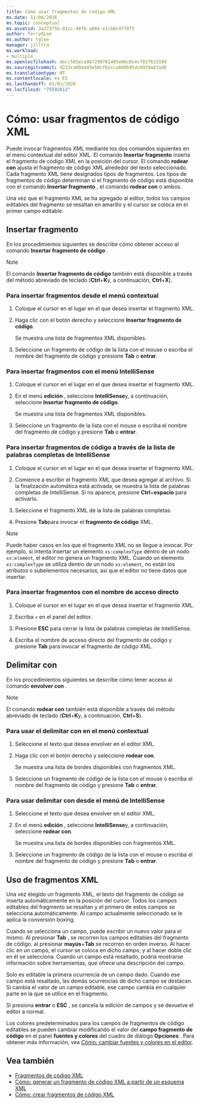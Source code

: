 ```yaml
---
title: Cómo usar fragmentos de código XML
ms.date: 11/04/2016
ms.topic: conceptual
ms.assetid: 3a27375b-81cc-48f6-a884-e1cb8c4f78f5
author: TerryGLee
ms.author: tglee
manager: jillfra
ms.workload:
- multiple
ms.openlocfilehash: decc565eca9b7299761405e06c0cecf82f63319d
ms.sourcegitcommit: d233ca00ad45e50cf62cca0d0b95dc69f0a87ad6
ms.translationtype: MT
ms.contentlocale: es-ES
ms.lasthandoff: 01/01/2020
ms.locfileid: "75592612"
---
```

# <a name="how-to-use-xml-snippets"></a>Cómo: usar fragmentos de código XML

Puede invocar fragmentos XML mediante los dos comandos siguientes en el menú contextual del editor XML. El comando **Insertar fragmento** inserta el fragmento de código XML en la posición del cursor. El comando **rodear con** ajusta el fragmento de código XML alrededor del texto seleccionado. Cada fragmento XML tiene designados tipos de fragmentos. Los tipos de fragmentos de código determinan si el fragmento de código está disponible con el comando **Insertar fragmento** , el comando **rodear con** o ambos.

Una vez que el fragmento XML se ha agregado al editor, todos los campos editables del fragmento se resaltan en amarillo y el cursor se coloca en el primer campo editable.

## <a name="insert-snippet"></a>Insertar fragmento

En los procedimientos siguientes se describe cómo obtener acceso al comando **Insertar fragmento de código** .

> [!NOTE]
> El comando **Insertar fragmento de código** también está disponible a través del método abreviado de teclado (**Ctrl**+**K**y, a continuación, **Ctrl**+**X**).

### <a name="to-insert-snippets-from-the-shortcut-menu"></a>Para insertar fragmentos desde el menú contextual

1. Coloque el cursor en el lugar en el que desea insertar el fragmento XML.

2. Haga clic con el botón derecho y seleccione **Insertar fragmento de código**.

   Se muestra una lista de fragmentos XML disponibles.

3. Seleccione un fragmento de código de la lista con el mouse o escriba el nombre del fragmento de código y presione **Tab** o **entrar**.

### <a name="to-insert-snippets-using-the-intellisense-menu"></a>Para insertar fragmentos con el menú IntelliSense

1. Coloque el cursor en el lugar en el que desea insertar el fragmento XML.

2. En el menú **edición** , seleccione **IntelliSense**y, a continuación, seleccione **Insertar fragmento de código**.

   Se muestra una lista de fragmentos XML disponibles.

3. Seleccione un fragmento de la lista con el mouse o escriba el nombre del fragmento de código y presione **Tab** o **entrar**.

### <a name="to-insert-snippets-through-the-intellisense-complete-word-list"></a>Para insertar fragmentos de código a través de la lista de palabras completas de IntelliSense

1. Coloque el cursor en el lugar en el que desea insertar el fragmento XML.

2. Comience a escribir el fragmento XML que desea agregar al archivo. Si la finalización automática está activada, se muestra la lista de palabras completas de IntelliSense. Si no aparece, presione **Ctrl**+**espacio** para activarlo.

3. Seleccione el fragmento XML de la lista de palabras completas.

4. Presione **Tab**para invocar el **fragmento de código** XML.

> [!NOTE]
> Puede haber casos en los que el fragmento XML no se llegue a invocar. Por ejemplo, si intenta insertar un elemento `xs:complexType` dentro de un nodo `xs:element`, el editor no genera un fragmento XML. Cuando un elemento `xs:complexType` se utiliza dentro de un nodo `xs:element`, no están los atributos o subelementos necesarios, así que el editor no tiene datos que insertar.

### <a name="to-insert-snippets-using-the-shortcut-name"></a>Para insertar fragmentos con el nombre de acceso directo

1. Coloque el cursor en el lugar en el que desea insertar el fragmento XML.

2. Escriba `<` en el panel del editor.

3. Presione **ESC** para cerrar la lista de palabras completas de IntelliSense.

4. Escriba el nombre de acceso directo del fragmento de código y presione **Tab** para invocar el fragmento de código XML.

## <a name="surround-with"></a>Delimitar con

En los procedimientos siguientes se describe cómo tener acceso al comando **envolver con** .

> [!NOTE]
> El comando **rodear con** también está disponible a través del método abreviado de teclado (**Ctrl**+**K**y, a continuación, **Ctrl**+**S**).

### <a name="to-use-surround-with-from-the-context-menu"></a>Para usar el delimitar con en el menú contextual

1. Seleccione el texto que desea envolver en el editor XML.

2. Haga clic con el botón derecho y seleccione **rodear con**.

   Se muestra una lista de bordes disponibles con fragmentos XML.

3. Seleccione un fragmento de código de la lista con el mouse o escriba el nombre del fragmento de código y presione **Tab** o **entrar**.

### <a name="to-use-surround-with-from-the-intellisense-menu"></a>Para usar delimitar con desde el menú de IntelliSense

1. Seleccione el texto que desea envolver en el editor XML.

2. En el menú **edición** , seleccione **IntelliSense**y, a continuación, seleccione **rodear con**.

   Se muestra una lista de bordes disponibles con fragmentos XML.

3. Seleccione un fragmento de código de la lista con el mouse o escriba el nombre del fragmento de código y presione **Tab** o **entrar**.

## <a name="use-xml-snippets"></a>Uso de fragmentos XML

Una vez elegido un fragmento XML, el texto del fragmento de código se inserta automáticamente en la posición del cursor. Todos los campos editables del fragmento se resaltan y el primero de estos campos se selecciona automáticamente. Al campo actualmente seleccionado se le aplica la conversión boxing.

Cuando se selecciona un campo, puede escribir un nuevo valor para el mismo. Al presionar **Tab** , se recorren los campos editables del fragmento de código. al presionar **mayús**+**Tab** se recorren en orden inverso. Al hacer clic en un campo, el cursor se coloca en dicho campo, y al hacer doble clic en él se selecciona. Cuando un campo está resaltado, podría mostrarse información sobre herramientas, que ofrece una descripción del campo.

Solo es editable la primera ocurrencia de un campo dado. Cuando ese campo está resaltado, las demás ocurrencias de dicho campo se destacan. Si cambia el valor de un campo editable, ese campo cambia en cualquier parte en la que se utilice en el fragmento.

Si presiona **entrar** o **ESC** , se cancela la edición de campos y se devuelve el editor a normal.

Los colores predeterminados para los campos de fragmentos de código editables se pueden cambiar modificando el valor del **campo fragmento de código** en el panel **fuentes y colores** del cuadro de diálogo **Opciones** . Para obtener más información, vea [Cómo: cambiar fuentes y colores en el editor](../ide/reference/how-to-change-fonts-and-colors-in-the-editor.md).

## <a name="see-also"></a>Vea también

- [Fragmentos de código XML](../xml-tools/xml-snippets.md)
- [Cómo: generar un fragmento de código XML a partir de un esquema XML](../xml-tools/how-to-generate-an-xml-snippet-from-an-xml-schema.md)
- [Cómo: crear fragmentos de código XML](../xml-tools/how-to-create-xml-snippets.md)
